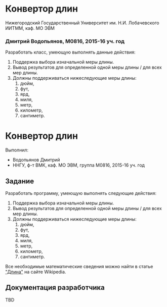 ﻿# Конвертор длин

Нижегородский Государственный Университет им. Н.И. Лобачевского  
ИИТММ, каф. МО ЭВМ

### Дмитрий Водопьянов, М0816, 2015-16 уч. год

Разработать класс, умеющую выполнять данные действия:

 1. Поддержка выбора изначальной меры длины.
 2. Вывод результатов для определенной одной меры длины / для всех мер длины.
 3. Должны поддерживаться нижеследующие меры длины:
    1. дюйм,
    2. фут,
    3. ярд,
    4. миля,
    5. метр,
    6. километр,
    7. сантиметр.

# Конвертор длин

Выполнил:

 - Водопьянов Дмитрий
 - ННГУ, ф-т ВМК, каф. МО ЭВМ, группа М0816, 2015-16 уч. год

## Задание

Разработать программу, умеющую выполнять следующие действия:

 1. Поддержка выбора изначальной меры длины.
 2. Вывод результатов для определенной одной меры длины / для всех мер длины.
 3. Должны поддерживаться нижеследующие меры длины:
    1. дюйм,
    2. фут,
    3. ярд,
    4. миля,
    5. метр,
    6. километр,
    7. сантиметр.

Все необходимые математические сведения можно найти в статье
["Длина"][length] на сайте Wikipedia.

## Документация разработчика

TBD

<!-- LINKS -->

[length]: https://ru.wikipedia.org/wiki/Длина
